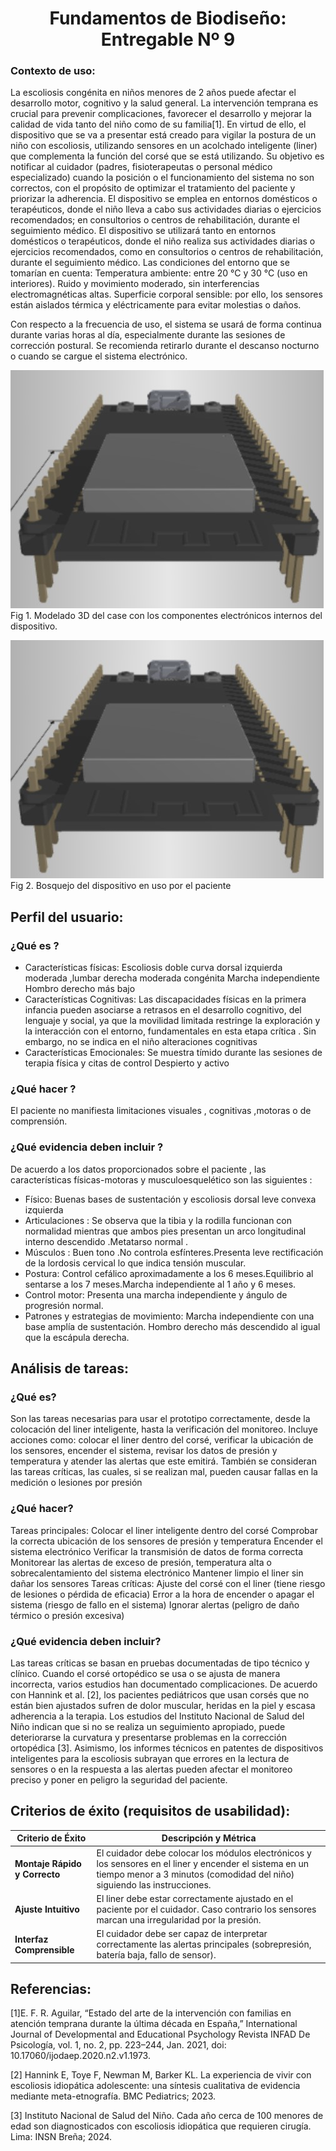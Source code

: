 <div align="center">

# Fundamentos de Biodiseño: Entregable Nº 9

</div>
<div align="center">
  
</div>

### Contexto de uso:
La escoliosis congénita en niños menores de 2 años puede afectar el desarrollo motor, cognitivo y la salud general. La intervención temprana es crucial para prevenir complicaciones, favorecer el desarrollo y mejorar la calidad de vida tanto del niño como de su familia[1]. En virtud de ello, el dispositivo que se va a presentar está creado para vigilar la postura de un niño con escoliosis, utilizando sensores en un acolchado inteligente (liner) que complementa la función del corsé que se está utilizando. Su objetivo es notificar al cuidador (padres, fisioterapeutas o personal médico especializado) cuando la posición o el funcionamiento del sistema no son correctos, con el propósito de optimizar el tratamiento del paciente y priorizar la adherencia. El dispositivo se emplea en entornos domésticos o terapéuticos, donde el niño lleva a cabo sus actividades diarias o ejercicios recomendados; en consultorios o centros de rehabilitación, durante el seguimiento médico.
El dispositivo se utilizará tanto en entornos domésticos o terapéuticos, donde el niño realiza sus actividades diarias o ejercicios recomendados, como en consultorios o centros de rehabilitación, durante el seguimiento médico. Las condiciones del entorno que se tomarían en cuenta:
Temperatura ambiente: entre 20 °C y 30 °C (uso en interiores).
Ruido y movimiento moderado, sin interferencias electromagnéticas altas.
Superficie corporal sensible: por ello, los sensores están aislados térmica y eléctricamente para evitar molestias o daños.



Con respecto a la frecuencia de uso, el sistema se usará de forma continua durante varias horas al día, especialmente durante las sesiones de corrección postural. Se recomienda retirarlo durante el descanso nocturno o cuando se cargue el sistema electrónico.

![Texto alternativo](https://github.com/reishelsulivan/funbio/blob/main/Imagenes/recursos%20entregable%208/Captura%20de%20pantalla%202025-10-21%20235807.jpg)
Fig 1. Modelado 3D del case con los componentes electrónicos internos del dispositivo.

![Texto alternativo](https://github.com/reishelsulivan/funbio/blob/main/Imagenes/recursos%20entregable%208/Captura%20de%20pantalla%202025-10-21%20235807.jpg)
Fig 2. Bosquejo del dispositivo en uso por el paciente

## Perfil del usuario:

### ¿Qué es ?
- Características físicas:
Escoliosis doble curva dorsal izquierda moderada ,lumbar derecha moderada congénita 
Marcha independiente
Hombro derecho más bajo 
- Características Cognitivas: Las discapacidades físicas en la primera infancia pueden asociarse a retrasos en el desarrollo cognitivo, del lenguaje y social, ya que la movilidad limitada restringe la exploración y la interacción con el entorno, fundamentales en esta etapa crítica . Sin embargo, no se indica en el niño alteraciones cognitivas
- Características Emocionales: 
Se muestra tímido durante las sesiones de terapia física y citas de control
Despierto y activo 
### ¿Qué hacer ? 
El  paciente no manifiesta limitaciones visuales , cognitivas ,motoras o de comprensión.
 
### ¿Qué evidencia deben incluir ? 
De acuerdo  a los datos proporcionados sobre el paciente , las características físicas-motoras y musculoesquelético son las siguientes :
	
- Físico: Buenas bases de sustentación y escoliosis dorsal leve convexa izquierda
- Articulaciones : Se observa que la tibia y la rodilla funcionan con normalidad mientras que ambos pies presentan un arco longitudinal interno descendido .Metatarso normal .
- Músculos : Buen tono .No controla esfínteres.Presenta leve rectificación de la lordosis cervical lo que indica tensión muscular.
- Postura: Control cefálico aproximadamente a los 6 meses.Equilibrio al sentarse a los 7 meses.Marcha independiente al 1 año y 6 meses.
- Control motor: Presenta una marcha independiente y ángulo de progresión normal. 
- Patrones y estrategias de movimiento: Marcha independiente con una base amplía de sustentación. Hombro derecho más descendido al igual que la escápula derecha.


## Análisis de tareas:
### ¿Qué es?
Son las tareas necesarias para usar el prototipo correctamente, desde la colocación del liner inteligente, hasta la verificación del monitoreo. Incluye acciones como: colocar el liner dentro del corsé, verificar la ubicación de los sensores, encender el sistema, revisar los datos de presión y temperatura y atender las alertas que este emitirá. También se consideran las tareas críticas, las cuales, si se realizan mal, pueden causar fallas en la medición o lesiones por presión 

### ¿Qué hacer?

Tareas principales:
Colocar el liner inteligente dentro del corsé
Comprobar la correcta ubicación de los sensores de presión y temperatura
Encender el sistema electrónico
Verificar la transmisión de datos de forma correcta
Monitorear las alertas de exceso de presión, temperatura alta o sobrecalentamiento del sistema electrónico
Mantener limpio el liner sin dañar los sensores
Tareas críticas:
Ajuste del corsé con el liner (tiene riesgo de lesiones o pérdida de eficacia)
Error a la hora de encender o apagar el sistema (riesgo de fallo en el sistema)
Ignorar alertas (peligro de daño térmico o presión excesiva)

### ¿Qué evidencia deben incluir?

Las tareas críticas se basan en pruebas documentadas de tipo técnico y clínico. Cuando el corsé ortopédico se usa o se ajusta de manera incorrecta, varios estudios han documentado complicaciones.
De acuerdo con Hannink et al. [2], los pacientes pediátricos que usan corsés que no están bien ajustados sufren de dolor muscular, heridas en la piel y escasa adherencia a la terapia.
Los estudios del Instituto Nacional de Salud del Niño indican que si no se realiza un seguimiento apropiado, puede deteriorarse la curvatura y presentarse problemas en la corrección ortopédica [3].
Asimismo, los informes técnicos en patentes de dispositivos inteligentes para la escoliosis subrayan que errores en la lectura de sensores o en la respuesta a las alertas pueden afectar el monitoreo preciso y poner en peligro la seguridad del paciente.

## Criterios de éxito (requisitos de usabilidad):

| **Criterio de Éxito**         | **Descripción y Métrica**                                                                                                                                                     |
|-------------------------------|--------------------------------------------------------------------------------------------------------------------------------------------------------------------------------|
| **Montaje Rápido y Correcto** | El cuidador debe colocar los módulos electrónicos y los sensores en el liner y encender el sistema en un tiempo menor a 3 minutos (comodidad del niño) siguiendo las instrucciones. |
| **Ajuste Intuitivo**          | El liner debe estar correctamente ajustado en el paciente por el cuidador. Caso contrario los sensores marcan una irregularidad por la presión.                                 |
| **Interfaz Comprensible**     | El cuidador debe ser capaz de interpretar correctamente las alertas principales (sobrepresión, batería baja, fallo de sensor).                                                 |


## Referencias:
[1]E. F. R. Aguilar, “Estado del arte de la intervención con familias en atención temprana durante la última década en España,” International Journal of Developmental and Educational Psychology Revista INFAD De Psicología, vol. 1, no. 2, pp. 223–244, Jan. 2021, doi: 10.17060/ijodaep.2020.n2.v1.1973.

[2] Hannink E, Toye F, Newman M, Barker KL. La experiencia de vivir con escoliosis idiopática adolescente: una síntesis cualitativa de evidencia mediante meta-etnografía. BMC Pediatrics; 2023.

[3] Instituto Nacional de Salud del Niño. Cada año cerca de 100 menores de edad son diagnosticados con escoliosis idiopática que requieren cirugía. Lima: INSN Breña; 2024. 

